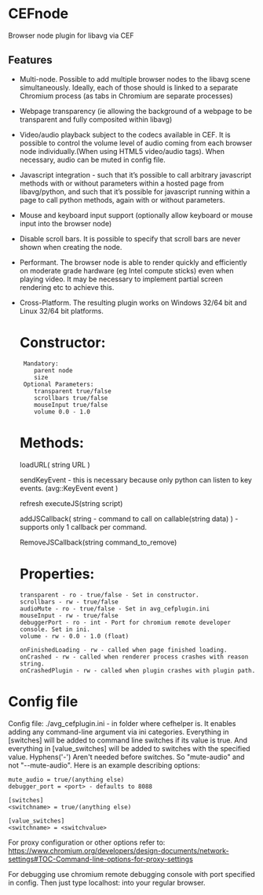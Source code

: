# CEFnode
Browser node plugin for libavg via CEF

## Features

 - Multi-node. Possible to add multiple browser nodes to the libavg scene simultaneously. Ideally, each of those should is linked to a separate Chromium process (as tabs in Chromium are separate processes)
 - Webpage transparency (ie allowing the background of a webpage to be transparent and fully composited within libavg)
 - Video/audio playback subject to the codecs available in CEF. It is possible to control the volume level of audio coming from each browser node individually.(When using HTML5 video/audio tags). When necessary, audio can be muted in config file.
 - Javascript integration - such that it’s possible to call arbitrary javascript methods with or without parameters within a hosted page from libavg/python, and such that it’s possible for javascript running within a page to call python methods, again with or without parameters.
 - Mouse and keyboard input support (optionally allow keyboard or mouse input into the browser node)
 - Disable scroll bars. It is possible to specify that scroll bars are never shown when creating the node.
 - Performant. The browser node is able to render quickly and efficiently on moderate grade hardware (eg Intel compute sticks) even when playing video. It may be necessary to implement partial screen rendering etc to achieve this.
 - Cross-Platform. The resulting plugin works on Windows 32/64 bit and Linux 32/64 bit platforms.

	# Constructor:
		Mandatory:
		   parent node
		   size
		Optional Parameters:
		   transparent true/false
		   scrollbars true/false
		   mouseInput true/false
		   volume 0.0 - 1.0

	# Methods:
	  loadURL( string URL )

	  sendKeyEvent - this is necessary because only python can listen to key events.
		(avg::KeyEvent event )

	  refresh
	  executeJS(string script)

	  addJSCallback(
		string - command to call on
		callable(string data) ) - supports only 1 callback per command.

	  RemoveJSCallback(string command_to_remove)

	# Properties:
	   transparent - ro - true/false - Set in constructor.
	   scrollbars - rw - true/false
	   audioMute - ro - true/false - Set in avg_cefplugin.ini
	   mouseInput - rw - true/false
	   debuggerPort - ro - int - Port for chromium remote developer console. Set in ini.
	   volume - rw - 0.0 - 1.0 (float)

	   onFinishedLoading - rw - called when page finished loading.
	   onCrashed - rw - called when renderer process crashes with reason string.
	   onCrashedPlugin - rw - called when plugin crashes with plugin path.

# Config file

Config file: ./avg_cefplugin.ini - in folder where cefhelper is.
It enables adding any command-line argument via ini categories.
Everything in [switches] will be added to command line switches if its value is true.
And everything in [value_switches] will be added to switches with the specified value.
Hyphens('-') Aren't needed before switches. So "mute-audio" and not "--mute-audio".
Here is an example describing options:

	mute_audio = true/(anything else)
	debugger_port = <port> - defaults to 8088

	[switches]
	<switchname> = true/(anything else)

	[value_switches]
	<switchname> = <switchvalue>


For proxy configuration or other options refer to:
https://www.chromium.org/developers/design-documents/network-settings#TOC-Command-line-options-for-proxy-settings

For debugging use chromium remote debugging console with port specified in config.
Then just type localhost:<port> into your regular browser.
